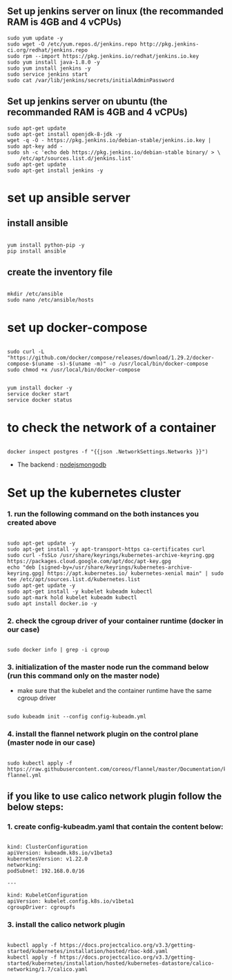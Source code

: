 ## Set up jenkins server on linux (the recommanded RAM is 4GB and 4 vCPUs)

```
sudo yum update -y
sudo wget -O /etc/yum.repos.d/jenkins.repo http://pkg.jenkins-ci.org/redhat/jenkins.repo
sudo rpm --import https://pkg.jenkins.io/redhat/jenkins.io.key
sudo yum install java-1.8.0 -y
sudo yum install jenkins -y
sudo service jenkins start
sudo cat /var/lib/jenkins/secrets/initialAdminPassword
```

## Set up jenkins server on ubuntu (the recommanded RAM is 4GB and 4 vCPUs)

```
sudo apt-get update
sudo apt-get install openjdk-8-jdk -y
wget -q -O - https://pkg.jenkins.io/debian-stable/jenkins.io.key | sudo apt-key add -
sudo sh -c 'echo deb https://pkg.jenkins.io/debian-stable binary/ > \
    /etc/apt/sources.list.d/jenkins.list'
sudo apt-get update
sudo apt-get install jenkins -y

```

# set up ansible server

## install ansible

```

yum install python-pip -y
pip install ansible

```

## create the inventory file

```

mkdir /etc/ansible
sudo nano /etc/ansible/hosts

```

# set up docker-compose

```

sudo curl -L "https://github.com/docker/compose/releases/download/1.29.2/docker-compose-$(uname -s)-$(uname -m)" -o /usr/local/bin/docker-compose
sudo chmod +x /usr/local/bin/docker-compose

```

```

yum install docker -y
service docker start
service docker status

```

# to check the network of a container

```

docker inspect postgres -f "{{json .NetworkSettings.Networks }}")

```

- The backend : [nodejsmongodb](https://github.com/Abdelali12-codes/docker-compose-jenkins-ansible-react-mongo-nodejs-server)

# Set up the kubernetes cluster

### 1. run the following command on the both instances you created above

```

sudo apt-get update -y
sudo apt-get install -y apt-transport-https ca-certificates curl
sudo curl -fsSLo /usr/share/keyrings/kubernetes-archive-keyring.gpg https://packages.cloud.google.com/apt/doc/apt-key.gpg
echo "deb [signed-by=/usr/share/keyrings/kubernetes-archive-keyring.gpg] https://apt.kubernetes.io/ kubernetes-xenial main" | sudo tee /etc/apt/sources.list.d/kubernetes.list
sudo apt-get update -y
sudo apt-get install -y kubelet kubeadm kubectl
sudo apt-mark hold kubelet kubeadm kubectl
sudo apt install docker.io -y

```

### 2. check the cgroup driver of your container runtime (docker in our case)

```

sudo docker info | grep -i cgroup

```

### 3. initialization of the master node run the command below (run this command only on the master node)

- make sure that the kubelet and the container runtime have the same cgroup driver

```

sudo kubeadm init --config config-kubeadm.yml

```

### 4. install the flannel network plugin on the control plane (master node in our case)

```

sudo kubectl apply -f https://raw.githubusercontent.com/coreos/flannel/master/Documentation/kube-flannel.yml

```

## if you like to use calico network plugin follow the below steps:

### 1. create config-kubeadm.yaml that contain the content below:

```

kind: ClusterConfiguration
apiVersion: kubeadm.k8s.io/v1beta3
kubernetesVersion: v1.22.0
networking:
podSubnet: 192.168.0.0/16

---

kind: KubeletConfiguration
apiVersion: kubelet.config.k8s.io/v1beta1
cgroupDriver: cgroupfs

```

### 3. install the calico network plugin

```

kubectl apply -f https://docs.projectcalico.org/v3.3/getting-started/kubernetes/installation/hosted/rbac-kdd.yaml
kubectl apply -f https://docs.projectcalico.org/v3.3/getting-started/kubernetes/installation/hosted/kubernetes-datastore/calico-networking/1.7/calico.yaml

```
